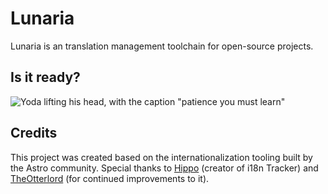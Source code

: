 # Lunaria

Lunaria is an translation management toolchain for open-source projects.

## Is it ready?

![Yoda lifting his head, with the caption "patience you must learn"](https://media.tenor.com/5AwAZOY-F94AAAAd/star-wars-yoda.gif)

## Credits

This project was created based on the internationalization tooling built by the Astro community. Special thanks to [Hippo](https://github.com/hippotastic) (creator of i18n Tracker) and [TheOtterlord](https://github.com/TheOtterlord) (for continued improvements to it).
